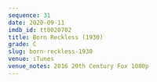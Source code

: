 ```yaml
---
sequence: 31
date: 2020-09-11
imdb_id: tt0020702
title: Born Reckless (1930)
grade: C
slug: born-reckless-1930
venue: iTunes
venue_notes: 2016 20th Century Fox 1080p
---
```

